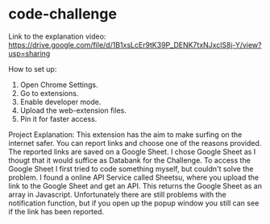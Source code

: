 # code-challenge

Link to the explanation video: https://drive.google.com/file/d/1B1xsLcEr9tK39P_DENK7txNJxclS8j-Y/view?usp=sharing

How to set up:
1. Open Chrome Settings.
2. Go to extensions.
3. Enable developer mode.
4. Upload the web-extension files.
5. Pin it for faster access.

Project Explanation:
This extension has the aim to make surfing on the internet safer. You can report links and choose one of the reasons provided.
The reported links are saved on a Google Sheet. I chose Google Sheet as I thougt that it would suffice as Databank for the Challenge. To access the Google Sheet I first tried to code something myself, but couldn't solve the problem. I found a online API Service called Sheetsu, where you upload the link to the Google Sheet and get an API. This returns the Google Sheet as an array in Javascript.
Unfortunately there are still problems with the notification function, but if you open up the popup window you still can see if the link has been reported.
